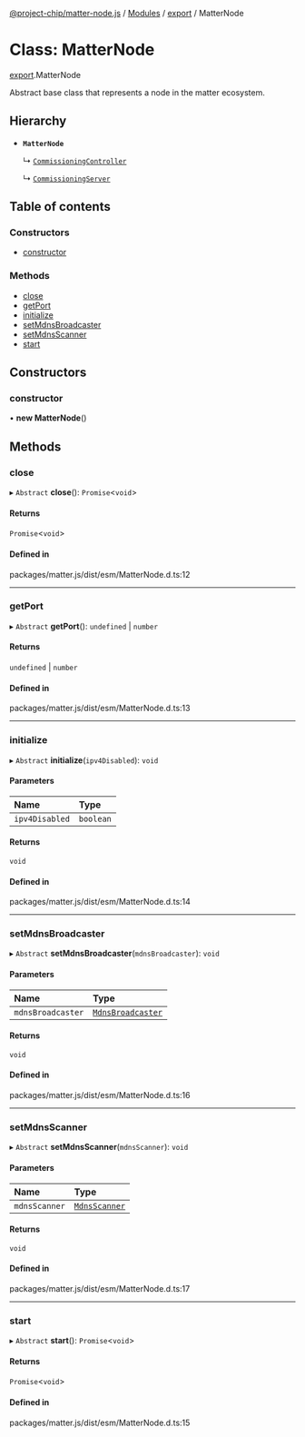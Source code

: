 [@project-chip/matter-node.js](../README.md) / [Modules](../modules.md) / [export](../modules/export.md) / MatterNode

# Class: MatterNode

[export](../modules/export.md).MatterNode

Abstract base class that represents a node in the matter ecosystem.

## Hierarchy

- **`MatterNode`**

  ↳ [`CommissioningController`](export.CommissioningController.md)

  ↳ [`CommissioningServer`](export.CommissioningServer.md)

## Table of contents

### Constructors

- [constructor](export.MatterNode.md#constructor)

### Methods

- [close](export.MatterNode.md#close)
- [getPort](export.MatterNode.md#getport)
- [initialize](export.MatterNode.md#initialize)
- [setMdnsBroadcaster](export.MatterNode.md#setmdnsbroadcaster)
- [setMdnsScanner](export.MatterNode.md#setmdnsscanner)
- [start](export.MatterNode.md#start)

## Constructors

### constructor

• **new MatterNode**()

## Methods

### close

▸ `Abstract` **close**(): `Promise`<`void`\>

#### Returns

`Promise`<`void`\>

#### Defined in

packages/matter.js/dist/esm/MatterNode.d.ts:12

___

### getPort

▸ `Abstract` **getPort**(): `undefined` \| `number`

#### Returns

`undefined` \| `number`

#### Defined in

packages/matter.js/dist/esm/MatterNode.d.ts:13

___

### initialize

▸ `Abstract` **initialize**(`ipv4Disabled`): `void`

#### Parameters

| Name | Type |
| :------ | :------ |
| `ipv4Disabled` | `boolean` |

#### Returns

`void`

#### Defined in

packages/matter.js/dist/esm/MatterNode.d.ts:14

___

### setMdnsBroadcaster

▸ `Abstract` **setMdnsBroadcaster**(`mdnsBroadcaster`): `void`

#### Parameters

| Name | Type |
| :------ | :------ |
| `mdnsBroadcaster` | [`MdnsBroadcaster`](exports_mdns.MdnsBroadcaster.md) |

#### Returns

`void`

#### Defined in

packages/matter.js/dist/esm/MatterNode.d.ts:16

___

### setMdnsScanner

▸ `Abstract` **setMdnsScanner**(`mdnsScanner`): `void`

#### Parameters

| Name | Type |
| :------ | :------ |
| `mdnsScanner` | [`MdnsScanner`](exports_mdns.MdnsScanner.md) |

#### Returns

`void`

#### Defined in

packages/matter.js/dist/esm/MatterNode.d.ts:17

___

### start

▸ `Abstract` **start**(): `Promise`<`void`\>

#### Returns

`Promise`<`void`\>

#### Defined in

packages/matter.js/dist/esm/MatterNode.d.ts:15
